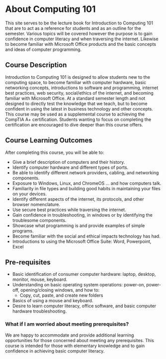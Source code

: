 # About Computing 101

This site serves to be the lecture book for Introduction to Computing 101 that are to act as a reference for students and as an outline for the semester. Various topics will be covered however the purpose is to gain confidence in computer literacy and when traversing the internet. Likewise to become familiar with Microsoft Office products and the basic concepts and ideas of computer programming.

## Course Description

Introduction to Computing 101 is designed to allow students new to the computing space, to become familiar with computer hardware, basic networking concepts, introductions to software and programming, internet best practices, web security, social/ethics of the internet, and becoming familiar with Microsoft Office.
At a standard semester length and not designed to directly test the knowledge that we teach, but to become confident in using the latest in business technology and other concepts.
This course may be used as a supplemental course to achieving the CompTIA A+ certification. Students wanting to focus on completing the certification are encouraged to dive deeper than this course offers.

## Course Learning Outcomes

After completing this course, you will be able to:

+ Give a brief description of computers and their history.
+ Identify computer hardware and different types of ports.
+ Be able to identify different network providers, cabling, and networking components.
+ Exposure to Windows, Linux, and ChromeOS ... and how computers talk.
+ Familiarity in file types and building good habits in maintaining your files on your devices.
+ Identify different aspects of the internet, its protocols, and other browser nomenclature.
+ Use secure best practices while traversing the internet.
+ Gain confidence in troubleshooting, in windows or by identifying the troublesome components.
+ Showcase what programming is and provide examples of simple programs.
+ Become familiar with the social and ethical impacts technology has had.
+ Introductions to using the Microsoft Office Suite: Word, Powerpoint, Excel

## Pre-requisites

+ Basic identification of consumer computer hardware: laptop, desktop, monitor, mouse, keyboard.
+ Understanding on basic operating system operations: power-on, power-off, opening/closing windows, and how to:
  + Copy, cut, paste, and create new folders
+ Basics of using a mouse and keyboard.
+ Desire to learn computer literacy, office software, and basic computer hardware troubleshooting.

### What if I am worried about meeting prerequisites?

We are happy to accommodate and provide additional learning opportunities for those concerned about meeting any prerequisites. This course is intended for those with elementary knowledge and to gain confidence in achieving basic computer literacy.
